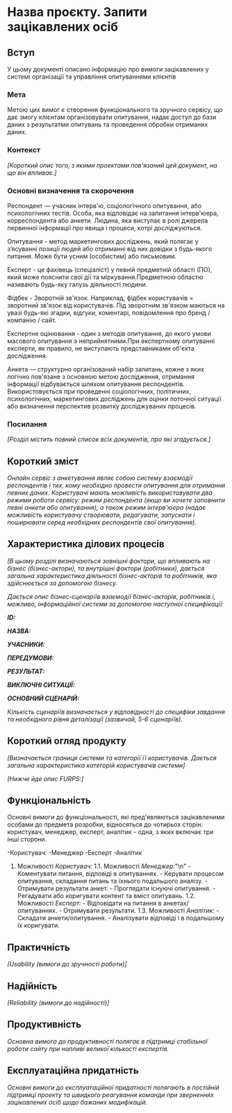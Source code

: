 # Назва проєкту. Запити зацікавлених осіб

## Вступ

У цьому документі описано інформацію про вимоги зацікавлених у системі організації та управління опитуваннями клієнтів

### Мета 

Метою цих вимог є створення функціонального та зручного сервісу, що дає змогу клієнтам організовувати опитування, надає доступ до бази даних з результатми опитувань та проведення обробки отриманих даних.

### Контекст

*[Короткий опис того, з якими проектами пов'язаний цей документ, на що він впливає.]*


### Основні визначення та скорочення

Респондент — учасник інтерв'ю, соціологічного опитування, або психологічних тестів. Особа, яка відповідає на запитання інтерв'юера, корреспондента або анкети. Людина, яка виступає в ролі джерела первинної інформації про явища і процеси, котрі досліджуються.

Опитування - метод маркетингових досліджень, який полягає у з’ясуванні позиції людей або отриманні від них довідки з будь-якого питання. Може бути усним (особистим) або письмовим.

Експерт - це фахівець (спеціаліст) у певній предметній області (ПО), який може пояснити свої дії та міркування.Предметною областю називають будь-яку галузь діяльності людини.

Фідбек - Зворотній зв'язок. Наприклад, фідбек користувачів = зворотний зв'язок від користувачів. Під зворотним зв'язком маються на увазі будь-які згадки, відгуки, коментарі, повідомлення про бренд / компанію / сайт.

Експертне оцінювання - один з методів опитування, до якого умови масового опитування э неприйнятними.При експертному опитуванні експерти, як правило, не виступають представниками об'єкта дослідження.

Анкета — структурно організований набір запитань, кожне з яких логічно пов'язане з основною метою дослідження, отримання інформації відбувається шляхом опитування респондентів.
Використовується при проведенні соціологічних, політичних, психологічних, маркетингових досліджень для оцінки поточної ситуації або визначення перспектив розвитку досліджуваних процесів.

### Посилання

*[Розділ містить повний список всіх документів, про які згадується.]*


## Короткий зміст

*Онлайн сервіс з анкетування являє собою систему взаємодії респондентів і тих, кому необхідно провести опитування для отримання певних даних. Користувачі мають можливість використовувати два режими роботи сервісу: режим респондента (якщо ви хочете заповнити певні анкети або опитування), а також режим інтерв’юера (надає можливість користувачу створювати, редагувати, запускати і поширювати серед необхідних респондентів свої опитування).*

## Характеристика ділових процесів

*[В цьому розділі визначаються зовнішні фактори, що впливають на бізнес (бізнес-актори), 
та внутрішні фактори (робітники), дається загальна характеристика діяльності бізнес-акторів 
та робітників, яка здійснюється за допомогою бізнесу.*

*Дається опис бізнес-сценаріїв взаємодії бізнес-акторів, робітників і, можливо, інформаційної системи за допомогою наступної
специфікації:*

   
***ID:***
    
***НАЗВА:***
    
***УЧАСНИКИ:***

***ПЕРЕДУМОВИ:***

***РЕЗУЛЬТАТ:***

***ВИКЛЮЧНІ СИТУАЦІЇ:***

***ОСНОВНИЙ СЦЕНАРІЙ:***

*Кількість сценаріїв визначається у відповідності до специфіки завдання та необхідного 
рівня деталізації (зазвичай, 5-6 сценаріїв).*

## Короткий огляд продукту

*[Визначається границя системи та категорії її користувачів. Дається загальна характеристика категорій користувачів
системи]*

*[Нижче йде опис FURPS:]*


## Функціональність

Основні вимоги до функціональності, які пред'являються зацікавленими особами до предмета розробки, відносяться до чотирьох сторін: користувач, менеджер, експерт, аналітик - одна, з яких включає три інші сторони.


-Користувач:
    -Менеджер
    -Експерт
    -Аналітик
    
1. Можливості *Користувач:*
1.1. Можливості *Менеджер:*"\n"
        - Коментувати питання, відповіді в опитуваннях.
        - Керувати процесом опитування, складання питань та їхнього подальшого аналізу.
        - Отримувати результати анкет.
        - Проглядати існуючі опитування.
        - Регадувати або коригувати контент та вміст опитувань.
1.2. Можливості *Експерт:*
        - Відповідати на питання в анкетах/опитуваннях.
        - Отримувати результати.
1.3. Можливості *Аналітик:*
        - Складати анкети/опитування.
        - Аналізувати відповіді і в подальшому їх коригувати.
        
## Практичність

*[Usability (вимоги до зручності роботи)]*

## Надійність

*[Reliability (вимоги до надійності)]*

## Продуктивність

*Основна вимога до продуктивності полягає в підтримці стабільної роботи сайту при напливі великої кількості експертів.*

## Експлуатаційна придатність

*Основні вимоги до експлуатаційної придатності полягають в постійній підтримці проекту та швидкого реагування команди при зверненнях зацікавлених осіб щодо бажаних модифікацій.*
